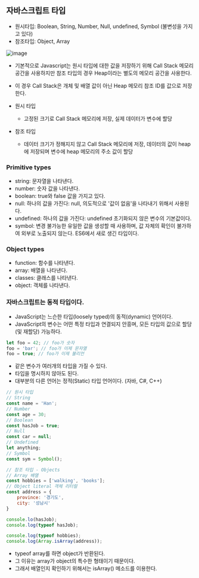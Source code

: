 ## 자바스크립트 타입
- 원시타입: Boolean, String, Number, Null, undefined, Symbol (불변성을 가지고 있다)
- 참조타입: Object, Array

![image](https://user-images.githubusercontent.com/75515697/234219560-712e995d-aa5e-46a5-ba78-5a82d2bb2b4d.png)

- 기본적으로 Javascript는 원시 타입에 대한 값을 저장하기 위해 Call Stack 메모리 공간을 사용하지만 참조 타입의 경우 Heap이라는 별도의 메모리 공간을 사용한다.
- 이 경우 Call Stack은 개체 및 배열 값이 아닌 Heap 메모리 참조 ID를 값으로 저장한다.

- 원시 타입
    - 고정된 크기로 Call Stack 메모리에 저장, 실제 데이터가 변수에 할당

- 참조 타입
    - 데이터 크기가 정해지지 않고 Call Stack 메모리에 저장, 데이터의 값이 heap에 저장되며 변수에 heap 메모리의 주소  값이 할당

### Primitive types
- string: 문자열을 나타낸다.
- number: 숫자 값을 나타낸다.
- boolean: true와 false 값을 가지고 있다.
- null: 하나의 값을 가진다: null, 의도적으로 '값이 없음'을 나타내기 위해서 사용된다.
- undefined: 하나의 값을 가진다: undefined 초기화되지 않은 변수의 기본값이다.
- symbol: 변경 불가능한 유일한 값을 생성할 때 사용하며, 값 자체의 확인이 불가하여 외부로 노출되지 않는다. ES6에서 새로 생긴 타입이다.

### Object types
- function: 함수를 나타낸다.
- array: 배열을 나타낸다.
- classes: 클래스를 나타낸다.
- object: 객체를 나타낸다.

### 자바스크립트는 동적 타입이다.
- JavaScript는 느슨한 타입(loosely typed)의 동적(dynamic) 언어이다.
- JavaScript의 변수는 어떤 특정 타입과 연결되지 안흥며, 모든 타입의 값으로 할당 (및 재할당) 가능하다.
```js
let foo = 42; // foo가 숫자
foo = 'bar'; // foo가 이제 문자열
foo = true; // foo가 이제 불리언
```
- 같은 변수가 여러개의 타입을 가질 수 있다.
- 타입을 명시하지 않아도 된다.
- 대부분의 다른 언어는 정적(Static) 타입 언어이다. (자바, C#, C++)
```js
// 원시 타입
// String
const name = 'Han';
// Number
const age = 30;
// Boolean
const hasJob = true;
// Null
const car = null;
// Undefined
let anything;
// Symbol
const sym = Symbol();

// 참조 타입 - Objects
// Array 배열
const hobbies = ['walking', 'books'];
// Object literal 객체 리터럴
const address = {
    province: '경기도',
    city: '성남시'
}

console.lo(hasJob);
console.log(typeof hasJob);

console.log(typeof hobbies);
console.log(Array.isArray(address));
```
- typeof array를 하면 object가 반환된다.
- 그 이유는 array가 object의 특수한 형태이기 때문이다.
- 그래서 배열인지 확인하기 위해서는 isArray() 메소드를 이용한다.
